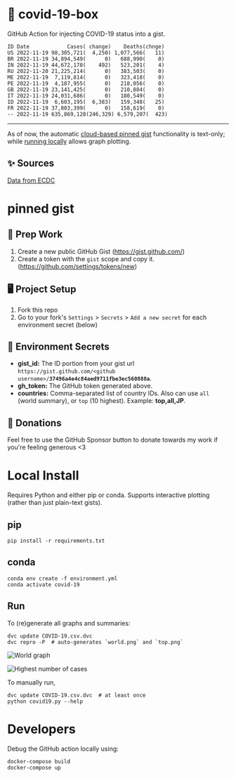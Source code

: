 # 🏥 covid-19-box

GitHub Action for injecting COVID-19 status into a gist.

```
ID Date            Cases( change)    Deaths(chnge)
US 2022-11-19 98,305,721(  4,250) 1,077,566(   11)
BR 2022-11-19 34,894,549(      0)   688,990(    0)
IN 2022-11-19 44,672,178(    492)   523,201(    4)
RU 2022-11-20 21,225,214(      0)   383,503(    0)
ME 2022-11-19  7,119,814(      0)   323,418(    0)
PE 2022-11-19  4,187,955(      0)   218,056(    0)
GB 2022-11-19 23,141,425(      0)   210,884(    0)
IT 2022-11-19 24,031,686(      0)   180,549(    0)
ID 2022-11-19  6,603,195(  6,383)   159,348(   25)
FR 2022-11-19 37,803,399(      0)   158,619(    0)
-- 2022-11-19 635,869,128(246,329) 6,579,207(  423)
```

---

As of now, the automatic [cloud-based pinned gist](#pinned-gist) functionality is text-only;
while [running locally](#local-install) allows graph plotting.

## ✨ Sources

[Data from ECDC](https://www.ecdc.europa.eu/en/publications-data/download-todays-data-geographic-distribution-covid-19-cases-worldwide)

# pinned gist

## 🎒 Prep Work
1. Create a new public GitHub Gist (https://gist.github.com/)
1. Create a token with the `gist` scope and copy it. (https://github.com/settings/tokens/new)

## 🖥 Project Setup
1. Fork this repo
1. Go to your fork's `Settings` > `Secrets` > `Add a new secret` for each environment secret (below)

## 🤫 Environment Secrets
- **gist_id:** The ID portion from your gist url `https://gist.github.com/<github username>/`**`37496a4e4c84aed9711fbe3ec560888a`**.
- **gh_token:** The GitHub token generated above.
- **countries:** Comma-separated list of country IDs. Also can use `all` (world summary), or `top` (10 highest). Example: **top,all,JP**.

## 💸 Donations

Feel free to use the GitHub Sponsor button to donate towards my work if you're feeling generous <3

# Local Install

Requires Python and either pip or conda. Supports interactive plotting (rather than just plain-text gists).

## pip

```
pip install -r requirements.txt
```

## conda

```
conda env create -f environment.yml
conda activate covid-19
```

## Run

To (re)generate all graphs and summaries:

```
dvc update COVID-19.csv.dvc
dvc repro -P  # auto-generates `world.png` and `top.png`
```

![World graph](world.png)

![Highest number of cases](top.png)

To manually run,

```
dvc update COVID-19.csv.dvc  # at least once
python covid19.py --help
```

# Developers

Debug the GitHub action locally using:

```
docker-compose build
docker-compose up
```
